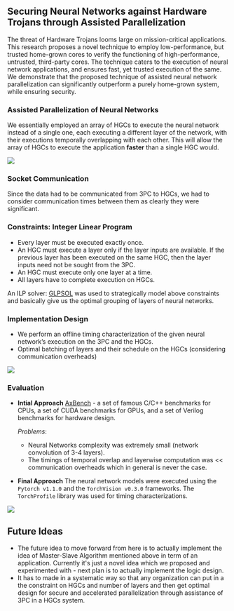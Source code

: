 ## Securing Neural Networks against Hardware Trojans through Assisted Parallelization

The threat of Hardware Trojans looms large on mission-critical applications. This research proposes a novel technique to employ low-performance, but trusted home-grown cores to verify the functioning of high-performance, untrusted, third-party cores. The technique caters to the execution of neural network applications, and ensures fast, yet trusted execution of the same. We demonstrate that the proposed technique of assisted neural network parallelization can significantly outperform a purely home-grown system, while ensuring security.


### Assisted Parallelization of Neural Networks

We essentially employed an array of HGCs to execute the neural network instead of a single one, each executing a different layer of the network, with their executions temporally overlapping with each other. This will allow the array of HGCs to execute the application **faster** than a single HGC would.

<p align="justify">
<img src="https://i.ibb.co/tKQLzWq/overview-1.png"> </p>

### Socket Communication

Since the data had to be communicated from 3PC to HGCs, we had to consider communication times between them as clearly they were significant.



### Constraints: Integer Linear Program

-   Every layer must be executed exactly once.
-   An HGC must execute a layer only if the layer inputs are available. If the previous layer has been executed on the same HGC, then the layer inputs need not be sought from the 3PC.
-   An HGC must execute only one layer at a time.
-   All layers have to complete execution on HGCs.

An ILP solver: [GLPSOL](https://en.wikibooks.org/wiki/GLPK/Using_GLPSOL) was used to strategically model above constraints and basically give us the optimal grouping of layers of neural networks.

### Implementation Design
- We perform an offline timing characterization of the given neural network’s execution on the 3PC and the HGCs.
- Optimal batching of layers and their schedule on the HGCs (considering communication overheads)

<img src="https://i.ibb.co/BtBQQFd/unnamed.png">

### Evaluation
- **Intial Approach**
[AxBench](http://axbench.org/) - a set of famous C/C++ benchmarks for CPUs, a set of CUDA benchmarks for GPUs, and a set of Verilog benchmarks for hardware design.

	_Problems_:
	- Neural Networks complexity was extremely small (network convolution of 3-4 layers).
	- The timings of temporal overlap and layerwise computation was << communication overheads which in general is never the case. 
- **Final Approach**
The neural network models were executed using the `Pytorch v1.1.0` and the `TorchVision v0.3.0` frameworks. The `TorchProfile` library was used for timing characterizations.

<img src="https://i.ibb.co/f4ng04w/unnamed1.jpg">

## Future Ideas
- The future idea to move forward from here is to actually implement the idea of Master-Slave Algorithm mentioned above in term of an application. Currently it's just a novel idea which we proposed and experimented with - next plan is to actually implement the logic design.
- It has to made in a systematic way so that any organization can put in a the constraint on HGCs and number of layers and then get optimal design for secure and accelerated parallelization through assistance of 3PC in a HGCs system.
